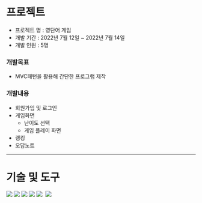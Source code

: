 # 프로젝트
- 프로젝트 명 : 영단어 게임
- 개발 기간 : 2022년 7월 12일 ~ 2022년 7월 14일
- 개발 인원 : 5명

### 개발목표
- MVC패턴을 활용해 간단한 프로그램 제작

### 개발내용
- 회원가입 및 로그인
- 게임화면
   - 난이도 선택
   - 게임 플레이 화면
- 랭킹
- 오답노트 
***


# 기술 및 도구
<img src="https://img.shields.io/badge/Java-007396?style=flat&logo=OpenJDK&logoColor=white"/>
<img src="https://img.shields.io/badge/Oracle-#F80000?style=flat&logo=Oracle&logoColor=white"/>
<img src="https://img.shields.io/badge/Eclipse IDE-#2C2255?style=flat&logo=Eclipse IDE&logoColor=white"/>
<img src="https://img.shields.io/badge/React-61DAFB?style=flat&logo=React&logoColor=white"/>
<img src="https://img.shields.io/badge/Eclipse IDE-#2C2255?style=flat-square&logo=Eclipse IDE&logoColor=white"/></a>&nbsp
<img src="https://img.shields.io/badge/oracle-F80000?style=for-the-badge&logo=oracle&logoColor=white">

